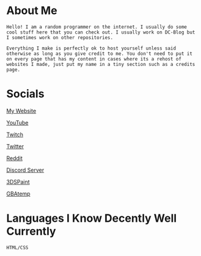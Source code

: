# About Me

```
Hello! I am a random programmer on the internet. I usually do some cool stuff here that you can check out. I usually work on DC-Blog but I sometimes work on other repositories.

Everything I make is perfectly ok to host yourself unless said otherwise as long as you give credit to me. You don't need to put it on every page that has my content in cases where its a rehost of websites I made, just put my name in a tiny section such as a credits page.
```

# Socials

[My Website](https://dc-blog.neocities.org)

[YouTube](https://youtube.com/DigitalCheese)

[Twitch](https://twitch.tv/digital_cheese)

[Twitter](https://twitter.com/DigitalCheeseYT)

[Reddit](https://reddit.com/u/Digital_CheeseYT)

[Discord Server](https://discord.gg/nbWFc28CC6)

[3DSPaint](https://3dspaint.com/member/?id=150961)

[GBAtemp](https://gbatemp.net/members/561266/)

# Languages I Know Decently Well Currently

```
HTML/CSS
```
